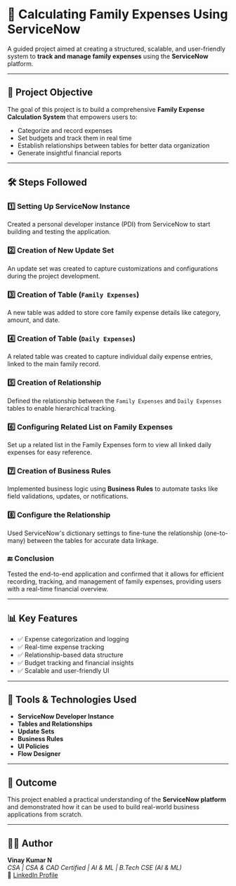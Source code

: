 # 💸 Calculating Family Expenses Using ServiceNow

A guided project aimed at creating a structured, scalable, and user-friendly system to **track and manage family expenses** using the **ServiceNow** platform.

---

## 🧾 Project Objective

The goal of this project is to build a comprehensive **Family Expense Calculation System** that empowers users to:

- Categorize and record expenses
- Set budgets and track them in real time
- Establish relationships between tables for better data organization
- Generate insightful financial reports

---

## 🛠️ Steps Followed

### 1️⃣ Setting Up ServiceNow Instance
Created a personal developer instance (PDI) from ServiceNow to start building and testing the application.

### 2️⃣ Creation of New Update Set
An update set was created to capture customizations and configurations during the project development.

### 3️⃣ Creation of Table (`Family Expenses`)
A new table was added to store core family expense details like category, amount, and date.

### 4️⃣ Creation of Table (`Daily Expenses`)
A related table was created to capture individual daily expense entries, linked to the main family record.

### 5️⃣ Creation of Relationship
Defined the relationship between the `Family Expenses` and `Daily Expenses` tables to enable hierarchical tracking.

### 6️⃣ Configuring Related List on Family Expenses
Set up a related list in the Family Expenses form to view all linked daily expenses for easy reference.

### 7️⃣ Creation of Business Rules
Implemented business logic using **Business Rules** to automate tasks like field validations, updates, or notifications.

### 8️⃣ Configure the Relationship
Used ServiceNow's dictionary settings to fine-tune the relationship (one-to-many) between the tables for accurate data linkage.

### 🔚 Conclusion
Tested the end-to-end application and confirmed that it allows for efficient recording, tracking, and management of family expenses, providing users with a real-time financial overview.

---

## 📊 Key Features

- ✅ Expense categorization and logging
- ✅ Real-time expense tracking
- ✅ Relationship-based data structure
- ✅ Budget tracking and financial insights
- ✅ Scalable and user-friendly UI

---

## 🧠 Tools & Technologies Used

- **ServiceNow Developer Instance**
- **Tables and Relationships**
- **Update Sets**
- **Business Rules**
- **UI Policies**
- **Flow Designer**

---

## 📌 Outcome

This project enabled a practical understanding of the **ServiceNow platform** and demonstrated how it can be used to build real-world business applications from scratch.

---

## 🙋‍♂️ Author

**Vinay Kumar N**  
*CSA | CSA & CAD Certified | AI & ML | B.Tech CSE (AI & ML)*  
🔗 [LinkedIn Profile](www.linkedin.com/in/vinay-kumar-n-1bbb062a1)


